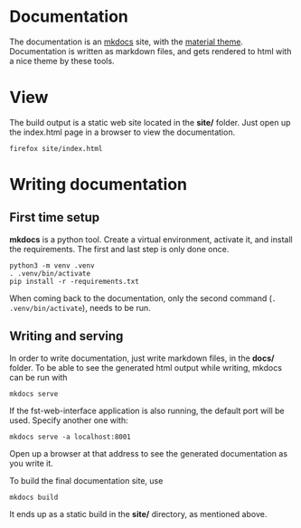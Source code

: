 # Documentation

The documentation is an [mkdocs][1] site, with the [material theme][2].
Documentation is written as markdown files, and gets rendered to html with
a nice theme by these tools.

[1]: https://www.mkdocs.org/
[2]: https://squidfunk.github.io/mkdocs-material/


# View

The build output is a static web site located in the __site/__ folder. Just open
up the index.html page in a browser to view the documentation.

    firefox site/index.html


# Writing documentation


## First time setup

__mkdocs__ is a python tool. Create a virtual environment, activate it, and
install the requirements. The first and last step is only done once.

    python3 -m venv .venv
    . .venv/bin/activate
    pip install -r -requirements.txt

When coming back to the documentation, only the second command (`. .venv/bin/activate`),
needs to be run.


## Writing and serving

In order to write documentation, just write markdown files, in the __docs/__ folder.
To be able to see the generated html output while writing, mkdocs can be run with 

    mkdocs serve

If the fst-web-interface application is also running, the default port will
be used. Specify another one with:

    mkdocs serve -a localhost:8001

Open up a browser at that address to see the generated documentation as you write it.

To build the final documentation site, use

    mkdocs build

It ends up as a static build in the __site/__ directory, as mentioned above.
